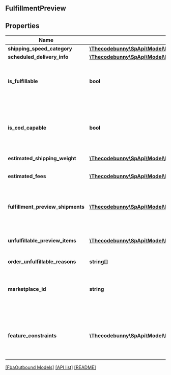 ## FulfillmentPreview

## Properties

Name | Type | Description | Notes
------------ | ------------- | ------------- | -------------
**shipping_speed_category** | [**\Thecodebunny\SpApi\Model\FbaOutbound\ShippingSpeedCategory**](ShippingSpeedCategory.md) |  |
**scheduled_delivery_info** | [**\Thecodebunny\SpApi\Model\FbaOutbound\ScheduledDeliveryInfo**](ScheduledDeliveryInfo.md) |  | [optional]
**is_fulfillable** | **bool** | When true, this fulfillment order preview is fulfillable. |
**is_cod_capable** | **bool** | When true, this fulfillment order preview is for COD (Cash On Delivery). |
**estimated_shipping_weight** | [**\Thecodebunny\SpApi\Model\FbaOutbound\Weight**](Weight.md) |  | [optional]
**estimated_fees** | [**\Thecodebunny\SpApi\Model\FbaOutbound\Fee[]**](Fee.md) | An array of fee type and cost pairs. | [optional]
**fulfillment_preview_shipments** | [**\Thecodebunny\SpApi\Model\FbaOutbound\FulfillmentPreviewShipment[]**](FulfillmentPreviewShipment.md) | An array of fulfillment preview shipment information. | [optional]
**unfulfillable_preview_items** | [**\Thecodebunny\SpApi\Model\FbaOutbound\UnfulfillablePreviewItem[]**](UnfulfillablePreviewItem.md) | An array of unfulfillable preview item information. | [optional]
**order_unfulfillable_reasons** | **string[]** |  | [optional]
**marketplace_id** | **string** | The marketplace the fulfillment order is placed against. |
**feature_constraints** | [**\Thecodebunny\SpApi\Model\FbaOutbound\FeatureSettings[]**](FeatureSettings.md) | A list of features and their fulfillment policies to apply to the order. | [optional]

[[FbaOutbound Models]](../) [[API list]](../../Api) [[README]](../../../README.md)
